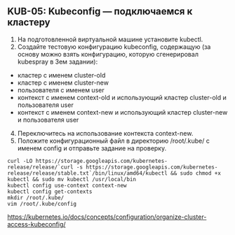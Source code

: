## KUB-05: Kubeconfig — подключаемся к кластеру

1. На подготовленной виртуальной машине установите kubectl.
2. Создайте тестовую конфигурацию kubeconfig, содержащую (за основу можно взять конфигурацию, которую сгенерировал kubespray в 3ем задании):
* кластер с именем cluster-old
* кластер с именем cluster-new
* пользователя с именем user
* контекст с именем context-old и использующий кластер cluster-old и пользователя user
* контекст с именем context-new и использующий кластер cluster-new и пользователя user
4. Переключитесь на использование контекста context-new.
5. Положите конфигурационный файл в директорию /root/.kube/ с именем config и отправьте задание на проверку.


```
curl -LO https://storage.googleapis.com/kubernetes-release/release/`curl -s https://storage.googleapis.com/kubernetes-release/release/stable.txt`/bin/linux/amd64/kubectl && sudo chmod +x kubectl && sudo mv kubectl /usr/local/bin
kubectl config use-context context-new
kubectl config get-contexts
mkdir /root/.kube/
vim /root/.kube/config

```

https://kubernetes.io/docs/concepts/configuration/organize-cluster-access-kubeconfig/

